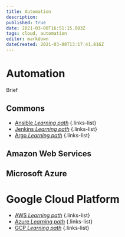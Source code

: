 ```yaml
---
title: Automation
description: 
published: true
date: 2021-03-08T16:51:15.083Z
tags: cloud, automation
editor: markdown
dateCreated: 2021-03-08T13:17:41.816Z
---
```


# Automation
Brief
## Commons
- [Ansible *Learning path*](/training/cloud_and_devops/tbd)
{.links-list}
- [Jenkins *Learning path*](/training/cloud_and_devops/tbd)
{.links-list}
- [Argo *Learning path*](/training/cloud_and_devops/tbd)
{.links-list}
## Amazon Web Services

## Microsoft Azure

# Google Cloud Platform

- [AWS *Learning path*](/training/cloud_and_devops/automation/aws)
{.links-list}
- [Azure *Learning path*](/training/cloud_and_devops/automation/azure)
{.links-list}
- [GCP *Learning path*](/training/cloud_and_devops/automation/gcp)
{.links-list}